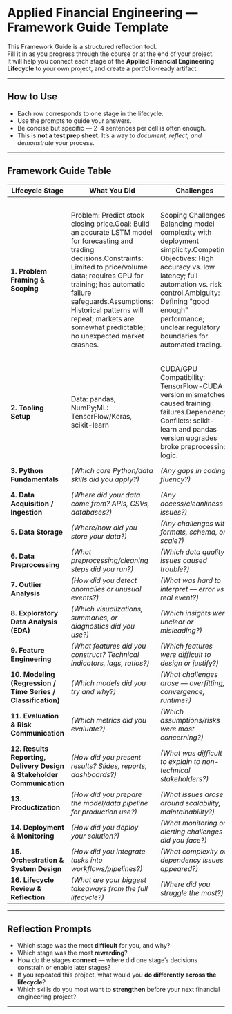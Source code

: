# Applied Financial Engineering — Framework Guide Template

This Framework Guide is a structured reflection tool.  
Fill it in as you progress through the course or at the end of your project.  
It will help you connect each stage of the **Applied Financial Engineering Lifecycle** to your own project, and create a portfolio-ready artifact.

---

## How to Use
- Each row corresponds to one stage in the lifecycle.  
- Use the prompts to guide your answers.  
- Be concise but specific — 2–4 sentences per cell is often enough.  
- This is **not a test prep sheet**. It’s a way to *document, reflect, and demonstrate* your process.

---

## Framework Guide Table

| Lifecycle Stage | What You Did | Challenges | Solutions / Decisions | Future Improvements |
|-----------------|--------------|------------|-----------------------|---------------------|
| **1. Problem Framing & Scoping** | Problem: Predict stock closing price.Goal: Build an accurate LSTM model for forecasting and trading decisions.Constraints: Limited to price/volume data; requires GPU for training; has automatic failure safeguards.Assumptions: Historical patterns will repeat; markets are somewhat predictable; no unexpected market crashes. | Scoping Challenges: Balancing model complexity with deployment simplicity.Competing Objectives: High accuracy vs. low latency; full automation vs. risk control.Ambiguity: Defining "good enough" performance; unclear regulatory boundaries for automated trading. | Resolved Scope: Prioritized core prediction pipeline first (data→model→prediction), deferred advanced features like real-time execution.Defined Success Metrics: Primary: Directional accuracy >55% (beats random);Secondary: RMSE <30% of price volatility;Guardrail: Auto-rollback if accuracy drops >20% from baseline| Anchor to Business Value: Define success as "percentage of models generating alpha" not just accuracy metrics.Phase Objectives: Split into "MVP (minimum viable prediction)" and "V2 (live trading integration)".Constraint Mapping: Explicitly link technical limits (e.g., GPU memory) to max model size/sequence length.Uncertainty Budget: Quantify acceptable error margins for different market regimes upfront.|
| **2. Tooling Setup** | Data: pandas, NumPy;ML: TensorFlow/Keras, scikit-learn | CUDA/GPU Compatibility: TensorFlow-CUDA version mismatches caused training failures.Dependency Conflicts: scikit-learn and pandas version upgrades broke preprocessing logic. | Standardized Environment;Resource Optimization;Automated Dependency Management | Data validation and preprocessing pipelines.Prediction generation and report delivery.Alerting for system failures/data anomalies|
| **3. Python Fundamentals** | *(Which core Python/data skills did you apply?)* | *(Any gaps in coding fluency?)* | *(How did you close them — e.g., code reviews, practice?)* | *(What skills should you keep strengthening?)* |
| **4. Data Acquisition / Ingestion** | *(Where did your data come from? APIs, CSVs, databases?)* | *(Any access/cleanliness issues?)* | *(How did you structure ingestion pipelines?)* | *(What would you improve — e.g., robustness, automation?)* |
| **5. Data Storage** | *(Where/how did you store your data?)* | *(Any challenges with formats, schema, or scale?)* | *(Which design choices did you make?)* | *(What storage improvements would help?)* |
| **6. Data Preprocessing** | *(What preprocessing/cleaning steps did you run?)* | *(Which data quality issues caused trouble?)* | *(How did you decide on imputation, normalization, etc.?)* | *(How could preprocessing be improved?)* |
| **7. Outlier Analysis** | *(How did you detect anomalies or unusual events?)* | *(What was hard to interpret — error vs real event?)* | *(How did you decide whether to drop, cap, or keep outliers?)* | *(What techniques would you add next time?)* |
| **8. Exploratory Data Analysis (EDA)** | *(Which visualizations, summaries, or diagnostics did you use?)* | *(Which insights were unclear or misleading?)* | *(How did you clarify patterns, distributions, correlations?)* | *(What extra EDA would help?)* |
| **9. Feature Engineering** | *(What features did you construct? Technical indicators, lags, ratios?)* | *(Which features were difficult to design or justify?)* | *(How did you validate usefulness of features?)* | *(What domain-driven features could you add?)* |
| **10. Modeling (Regression / Time Series / Classification)** | *(Which models did you try and why?)* | *(What challenges arose — overfitting, convergence, runtime?)* | *(How did you choose/tune the final model?)* | *(What alternative models would you try in future?)* |
| **11. Evaluation & Risk Communication** | *(Which metrics did you evaluate?)* | *(Which assumptions/risks were most concerning?)* | *(How did you communicate uncertainty, error, tradeoffs?)* | *(What evaluation methods would improve robustness?)* |
| **12. Results Reporting, Delivery Design & Stakeholder Communication** | *(How did you present results? Slides, reports, dashboards?)* | *(What was difficult to explain to non-technical stakeholders?)* | *(What delivery choices helped communication land?)* | *(What would you change in delivery/communication?)* |
| **13. Productization** | *(How did you prepare the model/data pipeline for production use?)* | *(What issues arose around scalability, maintainability?)* | *(What design decisions ensured reliability?)* | *(What productization steps would you add?)* |
| **14. Deployment & Monitoring** | *(How did you deploy your solution?)* | *(What monitoring or alerting challenges did you face?)* | *(How did you track model drift or system performance?)* | *(What would you upgrade in deployment/monitoring?)* |
| **15. Orchestration & System Design** | *(How did you integrate tasks into workflows/pipelines?)* | *(What complexity or dependency issues appeared?)* | *(How did you solve orchestration problems?)* | *(What would you change in system design?)* |
| **16. Lifecycle Review & Reflection** | *(What are your biggest takeaways from the full lifecycle?)* | *(Where did you struggle the most?)* | *(What patterns or strategies helped across multiple stages?)* | *(What would you do differently in your next project?)* |

---

## Reflection Prompts

- Which stage was the most **difficult** for you, and why?  
- Which stage was the most **rewarding**?  
- How do the stages **connect** — where did one stage’s decisions constrain or enable later stages?  
- If you repeated this project, what would you **do differently across the lifecycle**?  
- Which skills do you most want to **strengthen** before your next financial engineering project?  

---
